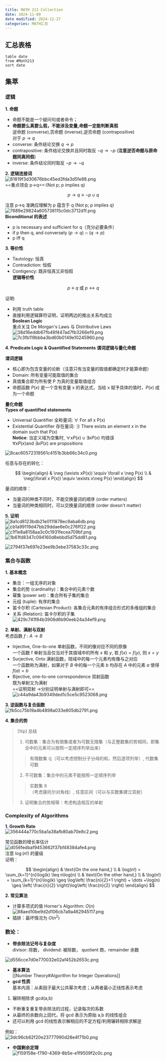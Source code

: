 ```yaml
---
title: MATH 213 Collection
date: 2024-11-09
date modified: 2024-12-27
categories: MATH汇总
---
```


## 汇总表格

```dataview
table date
from #Math213
sort date
```

## 集萃

### 逻辑

**1. 命题**
- 命题不能是一个疑问句或者命令；
- **命题要么真要么假，不能涉及变量,命题一定能判断真假**  
逆命题 (converse),否命题 (inverse),逆否命题 (contrapositive)  
对于 $p\to q$
- converse: 条件结论交换 $q\to p$
- contrapositive: 条件结论交换并且同时取反 $\neg q\to \neg p$ (**注意逆否命题与原命题同真同假**)
- inverse: 条件结论同时取反 $\neg p\to \neg q$


**2. 逻辑连接词**  
![81819f3d30676bbc45ed3fda3d5fe88.png](https://s2.loli.net/2024/09/13/HehUVGDiEzQ9MWF.png)  
==重点领会 p->q==:(Not p; p implies q)

$$
p\to q \equiv \neg  p\cup q
$$

注意 p->q 准确应理解为 p 蕴含于 q (Not p; p implies q)  
![7689e29824a605738115c0dc3712d1f.png](https://s2.loli.net/2024/09/13/nruBSdofRc5i1H3.png)  
**Biconditional 的表述**
- p is necessary and sufficient for q（充分必要条件）
- if p then q, and conversely $(p\to q)\cap (q\to p)$
- p iff q

**3. 等价性**
- Tautology: 恒真
- Contradiction: 恒假
- Contigency: 既非恒真又非恒假  
**逻辑等价性**

$$
p \equiv q \text{ 或  } p   \leftrightarrow q
$$

证明:
- 利用 truth table
- 直接利用逻辑算符证明，证明两边的推出关系均成立  
**Boolean Logic**  
重点关注 De Morgan's Laws 与 Distributive Laws  
![38d16eddb67fb46f447ad7fb3266ef9.png](https://s2.loli.net/2024/12/27/IKvyJ4TSsNmx8wQ.png)  
![7c3fb119bbba3bd60b0149e10245960.png](https://s2.loli.net/2024/12/27/zs3p6AmDndja8xC.png)

**4. Predicate Logic & Quantified Statements 谓词逻辑与量化命题**

**谓词逻辑**
- 核心即为包含变量的论断（注意只有当变量的取值都确定时才能算命题）
- Domain: 所有变量可能取值的集合
- 真值集合即为所有使 P 为真的变量取值组合
- 命题函数 $P(x)$ 是一个含有变量 x 的表达式，当给 x 赋予具体的值时，$P(x)$ 成为一个命题  

**量化命题**  
**Types of quantified statements**
- Universal Quantifier 全称量词: $\forall$ For all x P(x)
- Existential Quantifier 存在量词: $\exists$ There exists an element x in the domain such that P(x)  
**Notice**: 当定义域为空集时, $\forall xP(x) \cup \exists xP(x)$ 均错误  
$\forall xP(x) \text{and}\  \exists xP(x)$ are propositions

![8cac60572318561c4151b3bb66c34c0.png](https://s2.loli.net/2024/09/14/VYQxC8oEpJczTIZ.png)

任意与存在的转化：

$$
\begin{align}
& \neg (\exists xP(x)) \equiv \forall x \neg P(x)  \\
& \neg(\forall x P(x)) \equiv \exists x\neg P(x)
\end{align}
$$

量词的顺序：
- 当量词的种类不同时，不能交换量词的顺序 (order matters)
- 当量词的种类相同时，可以交换量词的顺序 (order doesn't matter)

**5. 证明**  
![8a1cd8123bdb21e0111878ec9aba6db.png](https://s2.loli.net/2024/12/27/ZraBi4yxLp9tY3G.png)  
![cb1a99119d47bb29ddae6e0c276ff22.png](https://s2.loli.net/2024/12/27/Bcwtr7IJOaQFi2U.png)  
![c1f1e8a8158aa3c0c1931fecea709bf.png](https://s2.loli.net/2024/12/27/BzO9a1GLxwrJdHp.png)  
![1b61fd8347c094160d8ebbd5d75dd81.png](https://s2.loli.net/2024/12/27/6InOAeMTVmhdsyu.png)

![2794f37e697e23ee9b3ebe37583c33c.png](https://s2.loli.net/2024/12/27/wgCNW8I4tz6u1cT.png)

### 集合与函数

**1. 基本概念**
- 集合：一组无序的对象
- 集合的势 (cardinality)：集合中的元素个数
- 幂集 (power set)：集合所有子集的集合
- 元组 (tuple): 有序的集合
- 笛卡尔积 (Cartesian Product): 各集合元素的有序组合形式的多维组的集合
- 关系 (Relation): 笛卡尔积的子集  
![429c741f84b3908d6b90eeb24a34ef9.png](https://s2.loli.net/2024/12/27/oFdpnaHis8Gy23q.png)

**2. 单射、满射与双射**  
考虑函数 $f:A\to B$
- Injective, One-to-one 单射函数，不同的像对应不同的原像  
一个函数 f 单射当且仅当对于其值域中的所有 $x$ 和 $y$, 若 $f(x)=f(y)$, 则 $x=y$
- Surjective, Onto 满射函数，陪域中的每一个元素均有像与之对应  
一个函数称为满射，如果对于 $B$ 中的每一个元素 $b$ 均存在 $A$ 中的元素 $a$ 使得 $f(a)=b$
- Bijective, one-to-one correspondence 双射函数  
既为单射又为满射  
==证明双射 ->分别证明单射与满射即可==  
![c44a9da43b9349ded1c5ce5c9523068.png](https://s2.loli.net/2024/09/29/i4F3Xxa69GY1D5V.png)

**3. 逆函数与复合函数**  
![fb5cc75b19a4b4898a033e805db2791.png](https://s2.loli.net/2024/12/27/6rXcVJDF31nyhCw.png)

**4. 集合的势**

> [!tip] 总结
> 1. 可数集：集合为有限集或者为可数无限集（与正整数集的势相同，即集合中的元素可以按照一定顺序列举出来） 
>
>> 有理数集 $\mathbb{Q}$（可以考虑控制分子分母的和，然后逐项列举）, 代数集可数
>
> 2. 不可数集：集合中的元素不能按照一定顺序列举
>
>> 实数集 $\mathbb{R}$（考虑康托尔对角线）, 任意区间（可以与实数集建立双射）
>
>3. 证明集合的势相等：考虑构造相互的单射

### Complexity of Algorithms

**1. Growth Rate**  
![356444a770c5ba1a38afb80ab70e8c2.png](https://s2.loli.net/2024/12/27/oPNID7Wf5ZiBrcF.png)

常见函数的增长率估计  
![d056fedbaf9453662f37bf48384afe4.png](https://s2.loli.net/2024/10/11/8T6ZBCHq1YReWJD.png)  
注意 $\log(n!)$ 的量级  
证明：

$$
\begin{align}
& \text{On the one hand,}  \\
& \log(n!) = \sum_{k=1}^{n}\log(k) \leq n\log(n)  \\
& \text{On the other hand,} \\
& \log(n!) = \sum_{k=1}^{n}\log(k) \geq \log\left( \frac{n}{2}+1 \right) + \dots +\log(n) \geq \left( \frac{n}{2} \right)\log\left( \frac{n}{2} \right)
\end{align}
$$

**2. 常见算法**
- 计算多项式的值 Horner's Algorithm: $O(n)$  
![88aed10be9d2d106cb7a9a462945117.png](https://s2.loli.net/2024/10/11/yUhqbH56JojklGE.png)
- 插排：最坏情况为 $O(n^{2})$

### 数论：

- **带余除法记号与复杂度**  
divisor: 除数， dividend: 被除数， quotient 商，remainder 余数  

![d556cce7d0e770032e02af452b2653c.png](https://s2.loli.net/2024/10/16/hL3lQM5sHf1BZTq.png)

- **基本算法**  
[[Number Theory#Algorithm for Integer Operations]]
- **gcd 性质**  
基本内涵：从素因子最大公共幂次考虑；从两者最小正线性表示考虑
1. 辗转相除求 gcd(a,b)
- 不断重复重复带余除法的过程，记录每次的系数
- 从最终的余数向上回代，将 gcd 表示为原始 a,b 的线性组合
- 还可以利用 gcd 的线性表示解相应的不定方程/利用辗转相除求解逆

例如：  
![3dc96cb62f20e23777990d28e4f71b0.png](https://s2.loli.net/2024/12/02/lYQZuejgW1RDSHa.png)

- **中国剩余定理**  
![f159158e-f790-4369-8b5e-e1f9509f2c0c.png](https://s2.loli.net/2024/12/03/mBhQ2dzepiKrUAy.png)

